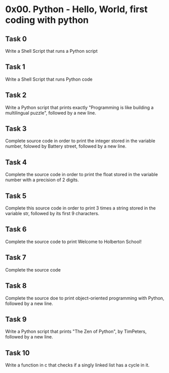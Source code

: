 # 0x00. Python - Hello, World, first coding with python
## Task 0
  Write a Shell Script that runs a Python script
## Task 1
  Write a Shell Script that runs Python code
## Task 2
  Write a Python script that prints exactly "Programming is like building a multilingual puzzle", followed by a new line.
## Task 3
  Complete source code in order to print the integer stored in the variable number, folowed by Battery street, followed by a new line.
## Task 4
  Complete the source code in order to print the float stored in the variable number with a precision of 2 digits.
## Task 5
  Complete this source code in order to print 3 times a string stored in the variable str, followed by its first 9 characters.
## Task 6
  Complete the source code to print Welcome to Holberton School!
## Task 7
  Complete the source code
## Task 8
  Complete the source doe to print object-oriented programming with Python, followed by a new line.
## Task 9
  Write a Python script that prints "The Zen of Python", by TimPeters, followed by a new line.
## Task 10
  Write a function in c that checks if a singly linked list has a cycle in it.
